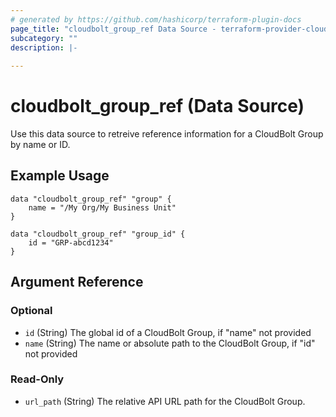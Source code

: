 ```yaml
---
# generated by https://github.com/hashicorp/terraform-plugin-docs
page_title: "cloudbolt_group_ref Data Source - terraform-provider-cloudbolt"
subcategory: ""
description: |-
  
---
```


# cloudbolt_group_ref (Data Source)

Use this data source to retreive reference information for a CloudBolt Group by name or ID.

## Example Usage
```hcl
data "cloudbolt_group_ref" "group" {
    name = "/My Org/My Business Unit"
}

data "cloudbolt_group_ref" "group_id" {
    id = "GRP-abcd1234"
}
```

<!-- schema generated by tfplugindocs -->
## Argument Reference

### Optional

- `id` (String) The global id of a CloudBolt Group, if "name" not provided
- `name` (String) The name or absolute path to the CloudBolt Group, if "id" not provided

### Read-Only

- `url_path` (String) The relative API URL path for the CloudBolt Group.


